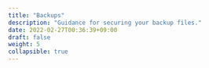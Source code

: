 ```yaml
---
title: "Backups"
description: "Guidance for securing your backup files."
date: 2022-02-27T00:36:39+09:00
draft: false
weight: 5
collapsible: true
---
```


